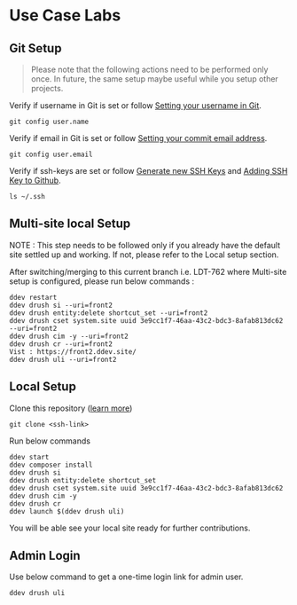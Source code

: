 # Use Case Labs

## Git Setup
> Please note that the following actions need to be performed only once. In future, the same setup maybe useful while you setup other projects.

Verify if username in Git is set or follow [Setting your username in Git](https://docs.github.com/en/get-started/getting-started-with-git/setting-your-username-in-git).
```
git config user.name
```

Verify if email in Git is set or follow [Setting your commit email address](https://docs.github.com/en/account-and-profile/setting-up-and-managing-your-personal-account-on-github/managing-email-preferences/setting-your-commit-email-address#setting-your-commit-email-address-in-git).
```
git config user.email
```

Verify if ssh-keys are set or follow [Generate new SSH Keys](https://docs.github.com/en/authentication/connecting-to-github-with-ssh/generating-a-new-ssh-key-and-adding-it-to-the-ssh-agent) and [Adding SSH Key to Github](https://docs.github.com/en/authentication/connecting-to-github-with-ssh/adding-a-new-ssh-key-to-your-github-account).
```
ls ~/.ssh
```

## Multi-site local Setup
NOTE : This step needs to be followed only if you already have the default site settled up and working. If not, please refer to the Local setup section.

After switching/merging to this current branch i.e. LDT-762 where Multi-site setup is configured, please run below commands :
```
ddev restart
ddev drush si --uri=front2
ddev drush entity:delete shortcut_set --uri=front2
ddev drush cset system.site uuid 3e9cc1f7-46aa-43c2-bdc3-8afab813dc62 --uri=front2
ddev drush cim -y --uri=front2
ddev drush cr --uri=front2
Vist : https://front2.ddev.site/
ddev drush uli --uri=front2

```

## Local Setup
Clone this repository ([learn more](https://docs.github.com/en/repositories/creating-and-managing-repositories/cloning-a-repository))

```
git clone <ssh-link>
```

Run below commands
```
ddev start
ddev composer install
ddev drush si
ddev drush entity:delete shortcut_set
ddev drush cset system.site uuid 3e9cc1f7-46aa-43c2-bdc3-8afab813dc62
ddev drush cim -y
ddev drush cr
ddev launch $(ddev drush uli)

```

You will be able see your local site ready for further contributions.

## Admin Login
Use below command to get a one-time login link for admin user.

```
ddev drush uli
```
